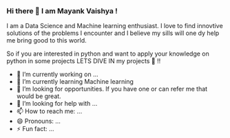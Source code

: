 ### Hi there 👋 I am Mayank Vaishya !

I am a Data Science and Machine learning enthusiast. I love to find innovtive solutions of the problems I encounter and I believe my sills will one dy help me bring good to this world. 

So if you are interested in python and want to apply your knowledge on python in some projects LETS DIVE IN my projects 🤩 !!




- 🔭 I’m currently working on ...
- 🌱 I’m currently learning Machine learning
- 👯  I’m looking for opportunities. If you have one or can refer me that would be great.
- 🤔 I’m looking for help with ...
- 📫 How to reach me: ...
- 😄 Pronouns: ...
- ⚡ Fun fact: ...
